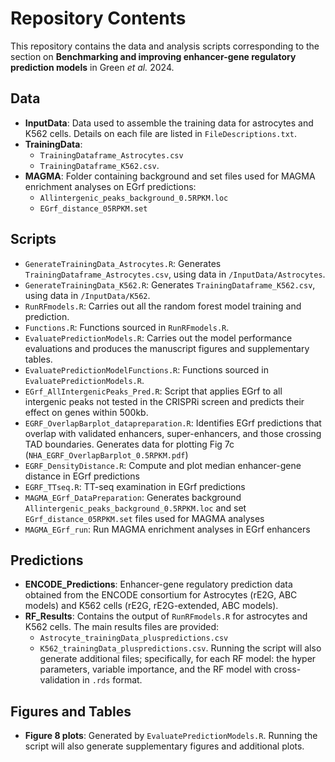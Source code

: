 # Repository Contents

This repository contains the data and analysis scripts corresponding to the section on **Benchmarking and improving enhancer-gene regulatory prediction models** in Green *et al.* 2024.

## Data

- **InputData**: Data used to assemble the training data for astrocytes and K562 cells. Details on each file are listed in `FileDescriptions.txt`.
- **TrainingData**: 
  - `TrainingDataframe_Astrocytes.csv`
  - `TrainingDataframe_K562.csv`.
- **MAGMA**: Folder containing background and set files used for MAGMA enrichment analyses on EGrf predictions:
  - `Allintergenic_peaks_background_0.5RPKM.loc`
  - `EGrf_distance_05RPKM.set`
	 	  

## Scripts

- `GenerateTrainingData_Astrocytes.R`: Generates `TrainingDataframe_Astrocytes.csv`, using data in `/InputData/Astrocytes`.
- `GenerateTrainingData_K562.R`: Generates `TrainingDataframe_K562.csv`, using data in `/InputData/K562`.
- `RunRFmodels.R`: Carries out all the random forest model training and prediction.
- `Functions.R`: Functions sourced in `RunRFmodels.R`.
- `EvaluatePredictionModels.R`: Carries out the model performance evaluations and produces the manuscript figures and supplementary tables.
- `EvaluatePredictionModelFunctions.R`: Functions sourced in `EvaluatePredictionModels.R`.
- `EGrf_AllIntergenicPeaks_Pred.R`: Script that applies EGrf to all intergenic peaks not tested in the CRISPRi screen and predicts their effect on genes within 500kb.
- `EGRF_OverlapBarplot_datapreparation.R`: Identifies EGrf predictions that overlap with validated enhancers, super-enhancers, and those crossing TAD boundaries. Generates data for plotting Fig 7c (`NHA_EGRF_OverlapBarplot_0.5RPKM.pdf`)
- `EGRF_DensityDistance.R`: Compute and plot median enhancer-gene distance in EGrf predictions 
- `EGRF_TTseq.R`: TT-seq examination in EGrf predictions
- `MAGMA_EGrf_DataPreparation`: Generates background `Allintergenic_peaks_background_0.5RPKM.loc` and set `EGrf_distance_05RPKM.set` files used for MAGMA analyses
- `MAGMA_EGrf_run`: Run MAGMA enrichment analyses in EGrf enhancers

## Predictions

- **ENCODE_Predictions**: Enhancer-gene regulatory prediction data obtained from the ENCODE consortium for Astrocytes (rE2G, ABC models) and K562 cells (rE2G, rE2G-extended, ABC models).
- **RF_Results**: Contains the output of `RunRFmodels.R` for astrocytes and K562 cells. The main results files are provided:
  - `Astrocyte_trainingData_pluspredictions.csv`
  - `K562_trainingData_pluspredictions.csv`. 
  Running the script will also generate additional files; specifically, for each RF model: the hyper parameters, variable importance, and the RF model with cross-validation in `.rds` format.

## Figures and Tables

- **Figure 8 plots**: Generated by `EvaluatePredictionModels.R`. Running the script will also generate supplementary figures and additional plots.
